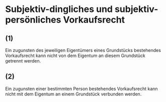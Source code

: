 # Subjektiv-dingliches und subjektiv-persönliches Vorkaufsrecht



## (1)

 Ein zugunsten des jeweiligen Eigentümers eines Grundstücks bestehendes Vorkaufsrecht kann nicht von dem Eigentum an diesem Grundstück getrennt werden.

## (2)

 Ein zugunsten einer bestimmten Person bestehendes Vorkaufsrecht kann nicht mit dem Eigentum an einem Grundstück verbunden werden. 

